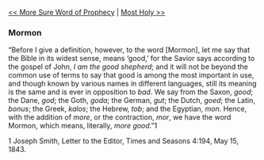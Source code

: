 [<< More Sure Word of Prophecy](More%20Sure%20Word%20of%20Prophecy)  |  [Most Holy >>](Most%20Holy)

### Mormon
“Before I give a definition, however, to the word [Mormon], let me say that the Bible in its widest sense, means ‘good,’ for the Savior says according to the gospel of John, *I am the good shepherd*; and it will not be beyond the common use of terms to say that good is among the most important in use, and though known by various names in different languages, still its meaning is the same and is ever in opposition to *bad*. We say from the Saxon, *good*; the Dane, *god*; the Goth, *goda*; the German, *gut*; the Dutch, *goed*; the Latin, *bonus*; the Greek, *kalos*; the Hebrew, *tob*; and the Egyptian, *mon*. Hence, with the addition of *more*, or the contraction, *mor*, we have the word Mormon, which means, literally, *more good*.”1



1 Joseph Smith, Letter to the Editor, Times and Seasons 4:194, May 15, 1843.